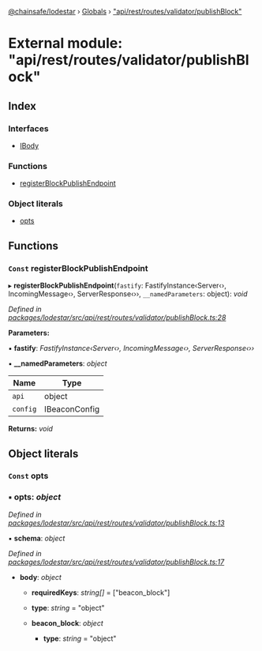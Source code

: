 [@chainsafe/lodestar](../README.md) › [Globals](../globals.md) › ["api/rest/routes/validator/publishBlock"](_api_rest_routes_validator_publishblock_.md)

# External module: "api/rest/routes/validator/publishBlock"

## Index

### Interfaces

* [IBody](../interfaces/_api_rest_routes_validator_publishblock_.ibody.md)

### Functions

* [registerBlockPublishEndpoint](_api_rest_routes_validator_publishblock_.md#const-registerblockpublishendpoint)

### Object literals

* [opts](_api_rest_routes_validator_publishblock_.md#const-opts)

## Functions

### `Const` registerBlockPublishEndpoint

▸ **registerBlockPublishEndpoint**(`fastify`: FastifyInstance‹Server‹›, IncomingMessage‹›, ServerResponse‹››, `__namedParameters`: object): *void*

*Defined in [packages/lodestar/src/api/rest/routes/validator/publishBlock.ts:28](https://github.com/ChainSafe/lodestar/blob/ffd9c8178/packages/lodestar/src/api/rest/routes/validator/publishBlock.ts#L28)*

**Parameters:**

▪ **fastify**: *FastifyInstance‹Server‹›, IncomingMessage‹›, ServerResponse‹››*

▪ **__namedParameters**: *object*

Name | Type |
------ | ------ |
`api` | object |
`config` | IBeaconConfig |

**Returns:** *void*

## Object literals

### `Const` opts

### ▪ **opts**: *object*

*Defined in [packages/lodestar/src/api/rest/routes/validator/publishBlock.ts:13](https://github.com/ChainSafe/lodestar/blob/ffd9c8178/packages/lodestar/src/api/rest/routes/validator/publishBlock.ts#L13)*

▪ **schema**: *object*

*Defined in [packages/lodestar/src/api/rest/routes/validator/publishBlock.ts:17](https://github.com/ChainSafe/lodestar/blob/ffd9c8178/packages/lodestar/src/api/rest/routes/validator/publishBlock.ts#L17)*

* **body**: *object*

  * **requiredKeys**: *string[]* = ["beacon_block"]

  * **type**: *string* = "object"

  * **beacon_block**: *object*

    * **type**: *string* = "object"
